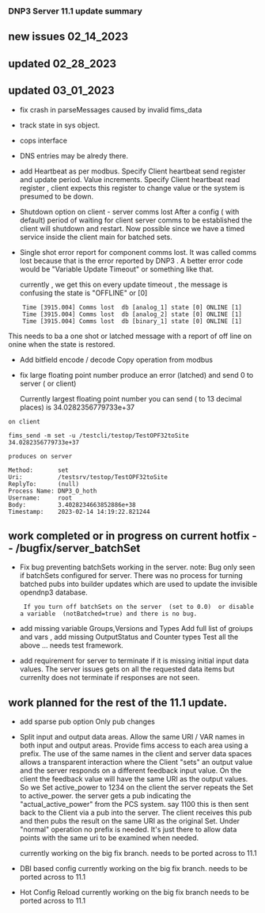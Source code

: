 ### DNP3 Server  11.1 update summary

## new issues 02_14_2023
## updated    02_28_2023
## updated    03_01_2023

* fix crash in parseMessages caused by invalid fims_data

* track state in sys object.

* cops interface

* DNS entries may be alredy there.

* add Heartbeat as per modbus.
   Specify Client heartbeat send register and update period. Value increments.
   Specify Client heartbeat read register , client expects this register to change value or the system is presumed to be down.

* Shutdown option on client - server comms lost 
   After a config ( with default) period of waiting for client server comms to be established  the client will shutdown and restart.
   Now possible since we have a timed service inside the client main for batched sets.


* Single shot error report for component comms lost.
    It was called comms lost because that is the error reported by DNP3 . A better error code would be "Variable Update Timeout" or something like that.


   currently , we get this on every update timeout  , the message is confusing the state is "OFFLINE" or [0]
```
    Time [3915.004] Comms lost  db [analog_1] state [0] ONLINE [1]
    Time [3915.004] Comms lost  db [analog_2] state [0] ONLINE [1]
    Time [3915.004] Comms lost  db [binary_1] state [0] ONLINE [1]
``` 

This needs to ba a one shot or latched message with a report of off line on onine when the state is restored.



* Add bitfield encode / decode
  Copy operation from modbus


* fix large floating point number
   produce an error (latched) and send 0 to server ( or client)

    Currently largest floating point number you can send ( to 13 decimal places) is  34.0282356779733e+37

```
on client

fims_send -m set -u /testcli/testop/TestOPF32toSite 34.0282356779733e+37
```


```
produces on server

Method:       set
Uri:          /testsrv/testop/TestOPF32toSite
ReplyTo:      (null)
Process Name: DNP3_O_hoth
Username:     root
Body:         3.4028234663852886e+38
Timestamp:    2023-02-14 14:19:22.821244
```

## work completed or in progress on current hotfix -- /bugfix/server_batchSet

* Fix bug preventing batchSets working in the server.
       note: Bug only seen if batchSets configured for server.
       There was no process for turning batched pubs into builder updates which are used to update the invisible opendnp3 database.  

       If you turn off batchSets on the server  (set to 0.0)  or disable a variable  (notBatched=true) and there is no bug.

* add missing variable Groups,Versions and Types
    Add full list of groiups and vars , add missing OutputStatus and Counter types
    Test all the above ... needs test framework.

* add requirement for server to terminate  if it is missing  initial input data values.
   The server issues gets on all the requested data items but currenlty does not  terminate if responses are not seen.


## work planned for the rest of the 11.1 update.

* add sparse pub option
   Only pub changes


* Split input and output data areas. 
    Allow the same URI / VAR names in both input and output areas. 
    Provide fims access to each area using a prefix.
    The use of the same names in the client and server data spaces allows a transparent interaction where  the Client "sets" an output value and the server responds on a different feedback input value.
    On the client the feedback value will have the same URI as the output values.
    So we Set active_power to 1234 on the client
    the server repeats the Set to active_power.
    the server gets a pub indicating the "actual_active_power" from the PCS system. say 1100
    this is then sent back to the Client via a pub into the server.
    The client receives this pub and then pubs the result on the same URI as the original Set.
    Under "normal" operation  no prefix is needed. 
    It's just there to allow data points with the same uri to be examined when needed.

    currently working on the big fix branch.
    needs to be ported across to 11.1

* DBI based config
    currently working on the big fix branch.
    needs to be ported across to 11.1

* Hot Config Reload
    currently working on the big fix branch
    needs to be ported across to 11.1

